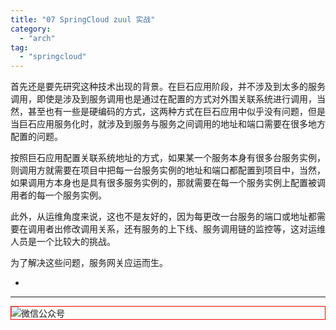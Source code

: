 ```yaml
---
title: "07 SpringCloud zuul 实战"
category:
  - "arch"
tag:
  - "springcloud"
---
```




首先还是要先研究这种技术出现的背景。在巨石应用阶段，并不涉及到太多的服务调用，即使是涉及到服务调用也是通过在配置的方式对外围关联系统进行调用，当然，甚至也有一些是硬编码的方式，这两种方式在巨石应用中似乎没有问题，但是当巨石应用服务化时，就涉及到服务与服务之间调用的地址和端口需要在很多地方配置的问题。

按照巨石应用配置关联系统地址的方式，如果某一个服务本身有很多台服务实例，则调用方就需要在项目中把每一台服务实例的地址和端口都配置到项目中，当然，如果调用方本身也是具有很多服务实例的，那就需要在每一个服务实例上配置被调用者的每一个服务实例。

此外，从运维角度来说，这也不是友好的，因为每更改一台服务的端口或地址都需要在调用者出修改调用关系，还有服务的上下线、服务调用链的监控等，这对运维人员是一个比较大的挑战。

为了解决这些问题，服务网关应运而生。









-
---

<img style="border:1px red solid; display:block; margin:0 auto;" :src="$withBase('/qrcode.jpg')" alt="微信公众号" />

